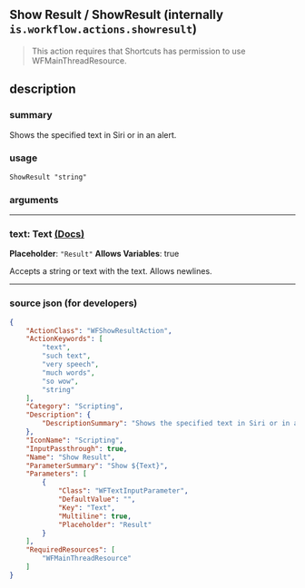 
## Show Result / ShowResult (internally `is.workflow.actions.showresult`)

> This action requires that Shortcuts has permission to use WFMainThreadResource.


## description

### summary

Shows the specified text in Siri or in an alert.


### usage
```
ShowResult "string"
```

### arguments

---

### text: Text [(Docs)](https://pfgithub.github.io/shortcutslang/gettingstarted#text-field)
**Placeholder**: `"Result"`
**Allows Variables**: true



Accepts a string 
or text
with the text. Allows newlines.

---

### source json (for developers)

```json
{
	"ActionClass": "WFShowResultAction",
	"ActionKeywords": [
		"text",
		"such text",
		"very speech",
		"much words",
		"so wow",
		"string"
	],
	"Category": "Scripting",
	"Description": {
		"DescriptionSummary": "Shows the specified text in Siri or in an alert."
	},
	"IconName": "Scripting",
	"InputPassthrough": true,
	"Name": "Show Result",
	"ParameterSummary": "Show ${Text}",
	"Parameters": [
		{
			"Class": "WFTextInputParameter",
			"DefaultValue": "",
			"Key": "Text",
			"Multiline": true,
			"Placeholder": "Result"
		}
	],
	"RequiredResources": [
		"WFMainThreadResource"
	]
}
```
